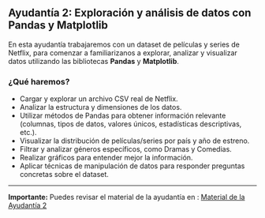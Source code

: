 ## Ayudantía 2: Exploración y análisis de datos con Pandas y Matplotlib

En esta ayudantía trabajaremos con un dataset de películas y series de Netflix, para comenzar a familiarizanos a explorar, analizar y visualizar datos utilizando las bibliotecas **Pandas** y **Matplotlib**.

### ¿Qué haremos?

- Cargar y explorar un archivo CSV real de Netflix.
- Analizar la estructura y dimensiones de los datos.
- Utilizar métodos de Pandas para obtener información relevante (columnas, tipos de datos, valores únicos, estadísticas descriptivas, etc.).
- Visualizar la distribución de películas/series por país y año de estreno.
- Filtrar y analizar géneros específicos, como Dramas y Comedias.
- Realizar gráficos para entender mejor la información.
- Aplicar técnicas de manipulación de datos para responder preguntas concretas sobre el dataset.

---

**Importante:**
Puedes revisar el material de la ayudantía en : [Material de la Ayudantía 2](https://www.notion.so/IMT2200-2025-2-24de4744c63480acb711c5df4b8367f2?source=copy_link)
